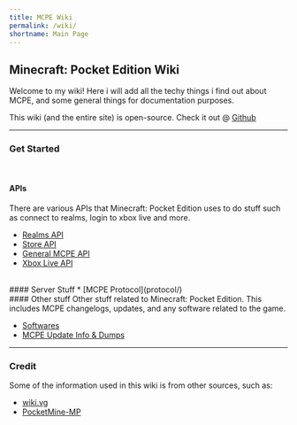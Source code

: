 ```yaml
---
title: MCPE Wiki
permalink: /wiki/
shortname: Main Page
---
```

## Minecraft: Pocket Edition Wiki
Welcome to my wiki! Here i will add all the techy things i find out about MCPE, and some general things for documentation purposes.
  
This wiki (and the entire site) is open-source. Check it out @ [Github](https://github.com/TheDiamondYT1/pe.thediamondyt.tk)

---

### Get Started
<br>
  
#### APIs
There are various APIs that Minecraft: Pocket Edition uses to do stuff such as connect to realms, login to xbox live and more.
  
* [Realms API](api/realms/)  
* [Store API](api/store/)  
* [General MCPE API](api/mcpe/)  
* [Xbox Live API](api/xboxlive/)  

<br>
#### Server Stuff
* [MCPE Protocol](protocol/)  

<br>
#### Other stuff
Other stuff related to Minecraft: Pocket Edition. This includes MCPE changelogs, updates, and any software related to the game. 
  
* [Softwares](software/)  
* [MCPE Update Info & Dumps](versions/)

---
  
### Credit
Some of the information used in this wiki is from other sources, such as:  
  
* [wiki.vg](http://wiki.vg/Pocket_Minecraft_Protocol)  
* [PocketMine-MP](https://github.com/pmmp/PocketMine-MP)
